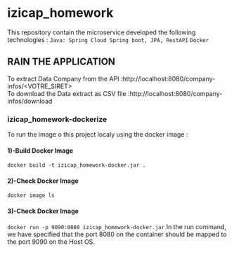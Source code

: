 # izicap_homework
This repository  contain the microservice developed the following technologies :
 `Java: Spring Cloud Spring boot, JPA, RestAPI`
 `Docker`
 
## RAIN THE APPLICATION 
 To extract Data Company from the API :http://localhost:8080/company-infos/<VOTRE_SIRET><br/>
 To download the Data extract as CSV file :http://localhost:8080/company-infos/download
 


### izicap_homework-dockerize
 To run the image o this project localy using the docker image :
 #### 1)-Build Docker Image 
 `docker build -t izicap_homework-docker.jar .`
 #### 2)-Check Docker Image
 `docker image ls`
 #### 3)-Check Docker Image
 `docker run -p 9090:8080 izicap_homework-docker.jar`
 In the run command, we have specified that the port 8080 on the container should be mapped to the port 9090 on the Host OS.

